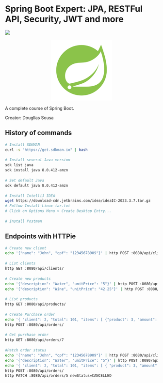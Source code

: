 # Spring Boot Expert: JPA, RESTFul API, Security, JWT and more
![](https://img.shields.io/badge/status-progress-blue)

<p align="center">
<img src=".github/logo.png">
</p>

A complete course of Spring Boot.

Creator: Dougllas Sousa

## History of commands

```bash
# Install SDKMAN
curl -s "https://get.sdkman.io" | bash

# Install several Java version
sdk list java
sdk install java 8.0.412-amzn

# Set default Java
sdk default java 8.0.412-amzn

# Install IntelliJ IDEA
wget https://download-cdn.jetbrains.com/idea/ideaIC-2023.3.7.tar.gz
# Follow Install-Linux-tar.txt
# Click on Options Menu > Create Desktop Entry...

# Install Postman
```

## Endpoints with HTTPie

```bash
# Create new client
echo '{"name": "John", "cpf": "12345678909"}' | http POST :8080/api/clients/

# List clients
http GET :8080/api/clients/

# Create new products
echo '{"description": "Water", "unitPrice": "5"}' | http POST :8080/api/products/
echo '{"description": "Wine", "unitPrice": "42.25"}' | http POST :8080/api/products/

# List products
http GET :8080/api/products/

# Create Purchase order
echo '{ "client": 2, "total": 101, "items": [ {"product": 3, "amount": 2}, {"product": 4, "amount": 10} ] }' | \
http POST :8080/api/orders/

# Get purchase order
http GET :8080/api/orders/7

#Patch order status
echo '{"name": "John", "cpf": "12345678909"}' | http POST :8080/api/clients/
echo '{"description": "Water", "unitPrice": "5"}' | http POST :8080/api/products/
echo '{ "client": 2, "total": 101, "items": [ { "product": 3, "amount": 2 } ] }' | \
http POST :8080/api/orders/
http PATCH :8080/api/orders/5 newStatus=CANCELLED
```

